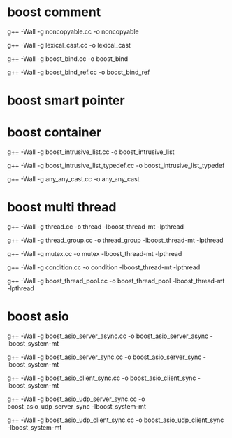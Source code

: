 # boost comment
g++ -Wall -g noncopyable.cc -o noncopyable

g++ -Wall -g lexical_cast.cc -o lexical_cast

g++ -Wall -g boost_bind.cc -o boost_bind 

g++ -Wall -g boost_bind_ref.cc -o boost_bind_ref

# boost smart pointer

# boost container
g++ -Wall -g boost_intrusive_list.cc -o boost_intrusive_list

g++ -Wall -g boost_intrusive_list_typedef.cc -o boost_intrusive_list_typedef

g++ -Wall -g any_any_cast.cc -o any_any_cast 

# boost multi thread
g++ -Wall -g thread.cc -o  thread -lboost_thread-mt -lpthread

g++ -Wall -g thread_group.cc -o  thread_group -lboost_thread-mt -lpthread

g++ -Wall -g mutex.cc -o mutex -lboost_thread-mt -lpthread

g++ -Wall -g condition.cc -o condition -lboost_thread-mt -lpthread

g++ -Wall -g boost_thread_pool.cc -o boost_thread_pool -lboost_thread-mt -lpthread

# boost asio
g++ -Wall -g boost_asio_server_async.cc -o boost_asio_server_async -lboost_system-mt

g++ -Wall -g boost_asio_server_sync.cc -o boost_asio_server_sync -lboost_system-mt

g++ -Wall -g boost_asio_client_sync.cc -o boost_asio_client_sync -lboost_system-mt

g++ -Wall -g boost_asio_udp_server_sync.cc -o boost_asio_udp_server_sync -lboost_system-mt 

g++ -Wall -g boost_asio_udp_client_sync.cc -o boost_asio_udp_client_sync -lboost_system-mt

